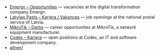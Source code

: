 - [Emergn – Opportunities](https://www.emergn.com/opportunities/senior-sap-se-ux-design/) — vacancies at the digital transformation company Emergn.  
- [Latvijas Pasts – Karjera / Vakances](https://pasts.lv/karjera/vakances) — job openings at the national postal service of Latvia.  
- [MikroTik – Darbs](https://darbs.mikrotik.com/) — career opportunities at MikroTik, a network equipment manufacturer.  
- [Codex – Karjera](https://www.codex.lv/karjera/) — open positions at Codex, an IT and software development company.
- [allnex](https://careers.allnex.com/search/?createNewAlert=false&q=&locationsearch=latvia&optionsFacetsDD_department=&optionsFacetsDD_city=&optionsFacetsDD_country=&optionsFacetsDD_lang=)]
